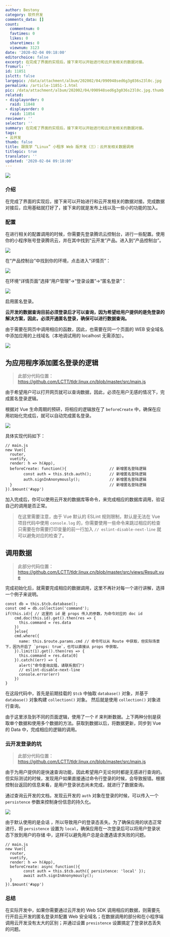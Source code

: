 ```yaml
---
author: Bestony
category: 软件开发
comments_data: []
count:
  commentnum: 0
  favtimes: 0
  likes: 0
  sharetimes: 0
  viewnum: 3123
date: '2020-02-04 09:18:00'
editorchoice: false
excerpt: 在完成了界面的实现后，接下来可以开始进行和云开发相关的数据对接。
fromurl: ''
id: 11851
islctt: false
largepic: /data/attachment/album/202002/04/090948sed6g3g036s23l0c.jpg
permalink: /article-11851-1.html
pic: /data/attachment/album/202002/04/090948sed6g3g036s23l0c.jpg.thumb.jpg
related:
- displayorder: 0
  raid: 11848
- displayorder: 0
  raid: 11854
reviewer: ''
selector: ''
summary: 在完成了界面的实现后，接下来可以开始进行和云开发相关的数据对接。
tags:
- 云开发
thumb: false
title: 跟我学 “Linux” 小程序 Web 版开发（三）：云开发相关数据调用
titlepic: true
translator: ''
updated: '2020-02-04 09:18:00'
---
```


![](/data/attachment/album/202002/04/090948sed6g3g036s23l0c.jpg)


### 介绍


在完成了界面的实现后，接下来可以开始进行和云开发相关的数据对接。完成数据对接后，应用基础就打好了，接下来的就是发布上线以及一些小的功能的加入。


### 配置


在进行相关的配置调用的时候，你需要先登录腾讯云控制台，进行一些配置。使用你的小程序账号登录腾讯云，并在其中找到“云开发”产品。进入到“产品控制台”。


![](/data/attachment/album/202002/04/092047v8tql0q2vlxm5mq8.png)


在“产品控制台”中找到你的环境，点击进入“详情页”：


![](/data/attachment/album/202002/04/091857qf7u3lqizj7u9k77.png)


在环境“详情页面”选择“用户管理”->“登录设置”->“匿名登录”：


![](/data/attachment/album/202002/04/091857rc2hkb8bobcrcb44.png)


启用匿名登录。


**云开发的数据查询目前必须登录后才可以查询，因为希望给用户提供的是免登录的解决方案，因此，必须开通匿名登录，确保可以进行数据查询。**


由于需要在网页中调用相应的函数，因此，也需要在同一个页面的 WEB 安全域名中添加应用的上线域名（本地调试用的 localhost 无需添加）。


![](/data/attachment/album/202002/04/091858au60wztaaeo5svos.png)


为应用程序添加匿名登录的逻辑
--------------



> 
> 此部分代码位置：<https://github.com/LCTT/tldr.linux.cn/blob/master/src/main.js>
> 
> 
> 


由于希望用户可以打开网页就可以查询数据，因此，必须在用户无感的情况下，完成匿名登录逻辑。


根据对 Vue 生命周期的预研，将相应的逻辑放在了 `beforeCreate` 中，确保在应用初始化完成后，就可以自动完成匿名登录。


![](/data/attachment/album/202002/04/091859fmmpl5l523299z93.png)


具体实现代码如下：



```
// main.js
new Vue({
  router,
  vuetify,
  render: h => h(App),
  beforeCreate: function(){                   // 新增匿名登陆逻辑
        const auth = this.$tcb.auth();        // 新增匿名登陆逻辑
        auth.signInAnonymously();             // 新增匿名登陆逻辑
  }                                           // 新增匿名登陆逻辑
}).$mount('#app')
```

加入完成后，你可以使用云开发的数据库等命令，来完成相应的数据库调用，验证自己的调用是否正常。



> 
> 在这里需要注意，由于 Vue 默认的 ESLint 规则限制，默认是无法在 Vue 项目代码中使用 `console.log` 的，你需要使用一些命令来跳过相应的检查 只需要在你需要打印变量的前一行加入 `// eslint-disable-next-line` 就可以避免对应的检查了。
> 
> 
> 


调用数据
----



> 
> 此部分代码位置：<https://github.com/LCTT/tldr.linux.cn/blob/master/src/views/Result.vue>
> 
> 
> 


完成初始化后，就需要完成相应的数据调用，这里不再针对每一个进行讲解，选择一个例子来说明。



```
const db = this.$tcb.database();
const cmd = db.collection('command');
if(this.id){ // 这里的 id 是 props 传入的参数，为命令对应的 doc id
    cmd.doc(this.id).get().then(res => {
      this.command = res.data
    })
    }else{
    cmd.where({
      name: this.$route.params.cmd // 命令可以从 Route 中获取，但实际场景下，因为开启了 `props: true`，也可以直接从 props 中获取。
    }).limit(1).get().then(res => {
      this.command = res.data[0]
    }).catch((err) => {
      alert("命令查询出错，请联系我们")
      // eslint-disable-next-line
      console.error(err)
    })
}
```

在这段代码中，首先是前期挂载的 `$tcb` 中抽取 `database()` 对象，并基于 `database()` 对象构建 `collection()` 对象。 然后就是使用 `collection()` 对象进行查询。


由于这里涉及到不同的页面逻辑，使用了一个 if 来判断数据。上下两种分别是获取单个数据和使用多个数据的方法。获取到数据以后，将数据更新，同步到 Vue 的 Data 中，完成相应的逻辑的调用。


### 云开发登录的坑



> 
> 此部分代码位置：<https://github.com/LCTT/tldr.linux.cn/blob/master/src/main.js>
> 
> 
> 


由于为用户提供的是快速查询功能，因此希望用户无论何时都是无感进行查询的。但实际测试的时候，发现用户如果直接通过命令行登录的时候，会导致报错。根据控制台返回的信息来看，是用户登录状态尚未完成，就进行了数据查询。


通过查询云开发的文档，发现云开发的 `auth` 对象在登录的时候，可以传入一个 `persistence` 参数来控制身份信息的持久化。


![](/data/attachment/album/202002/04/091859sszz4um3mxwoj44s.png)


由于默认使用的是会话 ，所以导致用户的登录态丢失。为了确保应用的状态正常进行，将 `persistence` 设置为 `local`，确保应用在一次登录后可以将用户登录状态下放到用户的存储 中，这样可以避免用户总是会遭遇请求失败的问题。



```
// main.js
new Vue({
  router,
  vuetify,
  render: h => h(App),
  beforeCreate: async function(){
        const auth = this.$tcb.auth({ persistence: 'local' });
        await auth.signInAnonymously();
  }
}).$mount('#app')
```

### 总结


在实际开发中，如果你需要通过云开发的 Web SDK 调用相应的数据，则需要先行开启云开发的匿名登录并配置 Web 安全域名；在数据调用的部分和在小程序端调用云开发没有太大的区别；并通过设置 `presistence` 设置搞定了登录状态丢失的问题。
